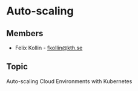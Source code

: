 # Auto-scaling

## Members
- Felix Kollin - fkollin@kth.se

## Topic
Auto-scaling Cloud Environments with Kubernetes